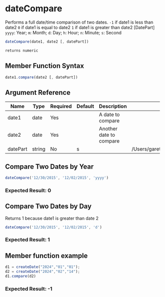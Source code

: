# dateCompare

Performs a full date/time comparison of two dates.
 `-1` if date1 is less than date2
 `0` if date1 is equal to date2
 `1` if date1 is greater than date2
 [DatePart] `yyyy`: Year; `m`: Month; `d`: Day; `h`: Hour; `n`: Minute; `s`: Second

```javascript
dateCompare(date1, date2 [, datePart])
```

```javascript
returns numeric
```

## Member Function Syntax

```javascript
date1.compare(date2 [, datePart])
```

## Argument Reference

| Name | Type | Required | Default | Description | Values |
| --- | --- | --- | --- | --- | --- |
| date1 | date | Yes |  | A date to compare |  |
| date2 | date | Yes |  | Another date to compare |  |
| datePart | string | No | s |  | /Users/garethedwards/development/github/cfdocs/docs/functions/datecompare.md|s |

## Compare Two Dates by Year

```javascript
dateCompare('12/30/2015', '12/02/2015', 'yyyy')
```

### Expected Result: 0

## Compare Two Dates by Day

Returns 1 because date1 is greater than date 2

```javascript
dateCompare('12/30/2015', '12/02/2015', 'd')
```

### Expected Result: 1

## Member function example

```javascript
d1 = createDate("2024","01","01");
d2 = createDate("2024","02","14");
d1.compare(d2)
```

### Expected Result: -1
